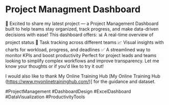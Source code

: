 # Project Managment Dashboard
🚀 Excited to share my latest project — a Project Management Dashboard built to help teams stay organized, track progress, and make data-driven decisions with ease!
This dashboard offers: 
📊 A real-time overview of project status
 📅 Task tracking across different teams
 📈 Visual insights with charts for workload, progress, and deadlines
 ✅ A streamlined way to monitor KPIs and boost productivity
Perfect for project leads and teams looking to simplify complex workflows and improve transparency.
Let me know your thoughts or if you'd like to try it out!

I would also like to thank My Online Training Hub [My Online Training Hub (https://www.myonlinetraininghub.com/)] for the guidance and dataset.

#ProjectManagement #DashboardDesign #ExcelDashboard #DataVisualization #ProductivityTools
